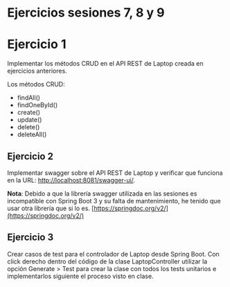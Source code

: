 # Ejercicios sesiones 7, 8 y 9

# Ejercicio 1

Implementar los métodos CRUD en el API REST de Laptop creada en ejercicios anteriores.

Los métodos CRUD:
* findAll()
* findOneById()
* create()
* update()
* delete()
* deleteAll()

## Ejercicio 2

Implementar swagger sobre el API REST de Laptop y verificar que funciona en la
URL: [http://localhost:8081/swagger-ui/](http://localhost:8081/swagger-ui/).

**Nota**: Debido a que la librería swagger utilizada en las sesiones es
incompatible con Spring Boot 3 y su falta de mantenimiento, he tenido que usar
otra librería que si lo es. [https://springdoc.org/v2/](https://springdoc.org/v2/)

## Ejercicio 3

Crear casos de test para el controlador de Laptop desde Spring Boot. 
Con click derecho dentro del código de la clase LaptopController utilizar 
la opción Generate > Test para crear la clase con todos los tests 
unitarios e implementarlos siguiente el proceso visto en clase.